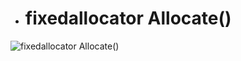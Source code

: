 - # fixedallocator Allocate()

![fixedallocator Allocate()](https://github.com/havenow/my-C-plus-plus/blob/master/C%2B%2B%E5%86%85%E5%AD%98%E7%AE%A1%E7%90%86/images/fixedallocator%20Allocate%28%29.png)  

